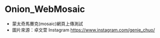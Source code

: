 # Onion_WebMosaic

- 蒙太奇馬賽克(mosaic)網頁上傳測試
- 圖片來源：卓文萱 Instagram https://www.instagram.com/genie_chuo/
